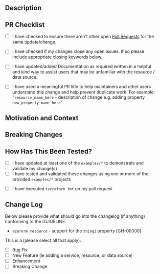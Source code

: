 ## Description
<!--- Describe your changes in detail -->

## PR Checklist
- [ ] I have checked to ensure there aren't other open [Pull Requests](../pulls) for the same update/change.
- [ ] I have checked if my changes close any open issues. If so please include appropriate [closing keywords](https://docs.github.com/en/issues/tracking-your-work-with-issues/linking-a-pull-request-to-an-issue#linking-a-pull-request-to-an-issue-using-a-keyword) below.
- [ ] I have updated/added Documentation as required written in a helpful and kind way to assist users that may be unfamiliar with the resource / data source.
- [ ] I have used a meaningful PR title to help maintainers and other users understand this change and help prevent duplicate work.
  For example: “`resource_name_here` - description of change e.g. adding property `new_property_name_here`”


## Motivation and Context
<!--- Why is this change required? What problem does it solve? -->
<!--- If it fixes an open issue, please link to the issue here. -->

## Breaking Changes
<!-- Does this break backwards compatibility with the current major version? -->
<!-- If so, please provide an explanation why it is necessary. -->

## How Has This Been Tested?
- [ ] I have updated at least one of the `examples/*` to demonstrate and validate my change(s)
- [ ] I have tested and validated these changes using one or more of the provided `examples/*` projects
<!--- Users should start with an existing example as its written, deploy it, then check their changes against it -->
<!--- This will highlight breaking/disruptive changes. Once you have checked, deploy your changes to verify -->
<!--- Please describe how you tested your changes -->
- [ ] I have executed `terraform fmt` on my pull request

## Change Log

Below please provide what should go into the changelog (if anything) conforming to the GUIDELINE.

<!-- Replace the changelog example below with your entry. One resource per line. -->

* `azurerm_resource` - support for the `thing1` property [GH-00000]


<!-- What type of PR is this? -->
This is a (please select all that apply):

- [ ] Bug Fix
- [ ] New Feature (ie adding a service, resource, or data source)
- [ ] Enhancement
- [ ] Breaking Change